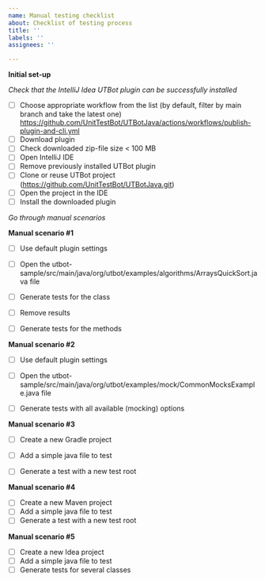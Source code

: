 ```yaml
---
name: Manual testing checklist
about: Checklist of testing process
title: ''
labels: ''
assignees: ''

---
```


**Initial set-up**

*Check that the IntelliJ Idea UTBot plugin can be successfully installed*

- [ ] Choose appropriate workflow from the list (by default, filter by main branch and take the latest one) https://github.com/UnitTestBot/UTBotJava/actions/workflows/publish-plugin-and-cli.yml
- [ ] Download plugin
- [ ] Check downloaded zip-file size < 100 MB
- [ ] Open IntelliJ IDE
- [ ] Remove previously installed UTBot plugin
- [ ] Clone or reuse UTBot project (https://github.com/UnitTestBot/UTBotJava.git)
- [ ] Open the project in the IDE
- [ ] Install the downloaded plugin

*Go through manual scenarios*

**Manual scenario #1**

- [ ] Use default plugin settings
- [ ] Open the utbot-sample/src/main/java/org/utbot/examples/algorithms/ArraysQuickSort.java file
- [ ] Generate tests for the class
- [ ] Remove results
- [ ] Generate tests for the methods
 

**Manual scenario #2**

- [ ] Use default plugin settings
- [ ] Open the utbot-sample/src/main/java/org/utbot/examples/mock/CommonMocksExample.java file
- [ ] Generate tests with all available (mocking) options
 

**Manual scenario #3**

- [ ] Create a new Gradle project
- [ ] Add a simple java file to test
- [ ] Generate a test with a new test root
 

**Manual scenario #4**

- [ ] Create a new Maven project
- [ ] Add a simple java file to test
- [ ] Generate a test with a new test root

**Manual scenario #5**

- [ ] Create a new Idea project
- [ ] Add a simple java file to test
- [ ] Generate tests for several classes
